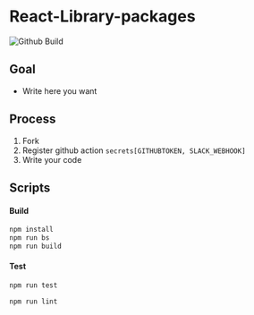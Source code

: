 # React-Library-packages

![Github Build](https://github.com/Seolhun/react-library-boilerplate/workflows/Github%20Build/badge.svg?branch=master)

## Goal

- Write here you want


## Process

1. Fork
2. Register github action `secrets[GITHUBTOKEN, SLACK_WEBHOOK]`
3. Write your code


## Scripts

#### Build

```bash
npm install
npm run bs
npm run build
```

#### Test

```bash
npm run test
```

```bash
npm run lint
```

